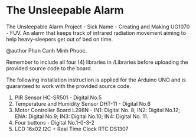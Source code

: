 # The Unsleepable Alarm
The Unsleepable Alarm Project - Sick Name - Creating and Making UG1070 - FUV.
An alarm that keeps track of infrared radiation movement aiming to help heavy-sleepers get out of bed on time.

@author Phan Canh Minh Phuoc.

Remember to include all four (4) libraries in /Libraries before uploading the provided source code to the board.

The following installation instruction is applied for the Arduino UNO and is guaranteed to work with the provided source code.

1. PIR Sensor HC-SR501 - Digital No.5
2. Temperature and Humidity Sensor DHT-11 - Digital No.6
3. Motor Controller Board L298N - IN1: Digital No. 8; IN2: Digital No.12; ENA: Digital No.9; IN3: Digital No.10; IN4: Digital No. 11.
4. Four buttons - Digital No.1-0-3-2
5. LCD 16x02 I2C + Real Time Clock RTC DS1307
